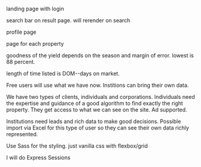 landing page with login

search bar on result page. will rerender on search

profile page

page for each property

goodness of the yield depends on the season and margin of error. lowest is 88 percent.

length of time listed is DOM--days on market.







Free users will use what we have now. Institions can bring their own data.

We have two types of clients, individuals and corporations. Individuals need the expertise and guidance of a good algorithm to find exactly the right property. They get access to what we can see on the site. Ad supported.

Institutions need leads and rich data to make good decisions. Possible import via Excel for this type of user so they can see their own data richly represented.

Use Sass for the styling. just vanilla css with flexbox/grid

I will do Express Sessions

